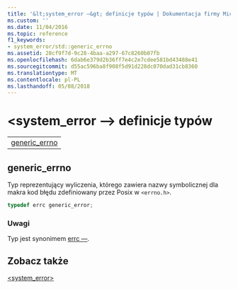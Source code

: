 ```yaml
---
title: '&lt;system_error —&gt; definicje typów | Dokumentacja firmy Microsoft'
ms.custom: ''
ms.date: 11/04/2016
ms.topic: reference
f1_keywords:
- system_error/std::generic_errno
ms.assetid: 28cf9f7d-9c28-4baa-a297-67c8260b07fb
ms.openlocfilehash: 6dab6e379d2b36ff7e4c2e7cdee581bd43488e41
ms.sourcegitcommit: d55ac596ba8f908f5d91d228dc070dad31cb8360
ms.translationtype: MT
ms.contentlocale: pl-PL
ms.lasthandoff: 05/08/2018
---
```

# <a name="ltsystemerrorgt-typedefs"></a>&lt;system_error —&gt; definicje typów

||
|-|
|[generic_errno](#generic_errno)|

## <a name="generic_errno"></a>  generic_errno

Typ reprezentujący wyliczenia, którego zawiera nazwy symbolicznej dla makra kod błędu zdefiniowany przez Posix w `<errno.h>`.

```cpp
typedef errc generic_error;
```

### <a name="remarks"></a>Uwagi

Typ jest synonimem [errc —](../standard-library/system-error-enums.md#errc).

## <a name="see-also"></a>Zobacz także

[<system_error>](../standard-library/system-error.md)<br/>
